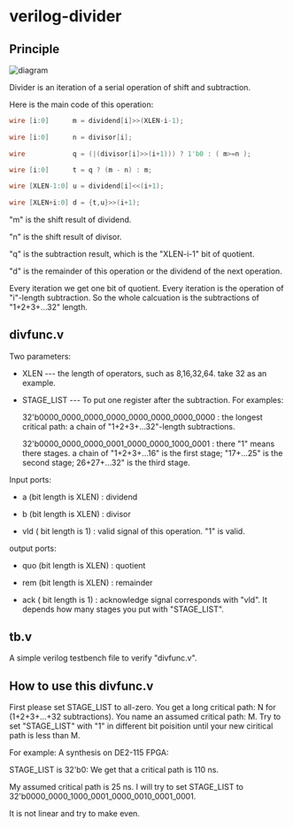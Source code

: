 # verilog-divider


## Principle ##

![diagram](https://github.com/risclite/verilog-divider/blob/master/diagram.PNG)

Divider is an iteration of a serial operation of shift and subtraction. 

Here is the main code of this operation:

```verilog
wire [i:0]      m = dividend[i]>>(XLEN-i-1);
             
wire [i:0]      n = divisor[i];
    
wire            q = (|(divisor[i]>>(i+1))) ? 1'b0 : ( m>=n );
     
wire [i:0]      t = q ? (m - n) : m;

wire [XLEN-1:0] u = dividend[i]<<(i+1);
			    
wire [XLEN+i:0] d = {t,u}>>(i+1);
```

"m" is the shift result of dividend.

"n" is the shift result of divisor.

"q" is the subtraction result, which is the "XLEN-i-1" bit of quotient.

"d" is the remainder of this operation or the dividend of the next operation.

Every iteration we get one bit of quotient. Every iteration is the operation of "i"-length subtraction. So the whole calcuation is the subtractions of "1+2+3+...32" length.

## divfunc.v ##

Two parameters:
* XLEN --- the length of operators, such as 8,16,32,64. take 32 as an example.

* STAGE_LIST --- To put one register after the subtraction. For examples:
     
     32'b0000_0000_0000_0000_0000_0000_0000_0000 : the longest critical path: a chain of "1+2+3+...32"-length subtractions.
     
     32'b0000_0000_0000_0001_0000_0000_1000_0001 : there "1" means there stages. a chain of "1+2+3+...16" is the first stage; "17+...25" is the second stage; 26+27+...32" is the third stage.
     
 
 Input ports:
 
 * a (bit length is XLEN) : dividend
 
 * b (bit length is XLEN) : divisor
 
 * vld ( bit length is 1) : valid signal of this operation. "1" is valid.
 
 
 output ports:
 
 * quo (bit length is XLEN) : quotient
 
 * rem (bit length is XLEN) : remainder
 
 * ack ( bit length is 1) : acknowledge signal corresponds with "vld". It depends how many stages you put with "STAGE_LIST".
 
 
## tb.v ##

A simple verilog testbench file to verify "divfunc.v".

## How to use this divfunc.v ##

First please set STAGE_LIST to all-zero. You get a long critical path: N for (1+2+3+...+32 subtractions). You name an assumed critical path: M. Try to set "STAGE_LIST" with "1" in different bit poisition until your new ciritical path is less than M.

For example: A synthesis on DE2-115 FPGA:

   STAGE_LIST is 32'b0: We get that a critical path is 110 ns.
   
   My assumed critical path is 25 ns. I will try to set STAGE_LIST to 32'b0000_0000_1000_0001_0000_0010_0001_0001.
   
   It is not linear and try to make even.
     
